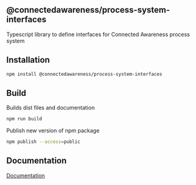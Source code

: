 ## @connectedawareness/process-system-interfaces

Typescript library to define interfaces for Connected Awareness process system

Installation
---------------------

```bash
npm install @connectedawareness/process-system-interfaces
```

Build
---------------------

Builds dist files and documentation

```bash
npm run build
```

Publish new version of npm package

```bash
npm publish --access=public
```

Documentation
---------------------

<a target="_blank" href="http://htmlpreview.github.com/?https://github.com/ConnectedAwareness/process-system-backend/blob/develop/npm-interfaces/doc/index.html">
Documentation</a>